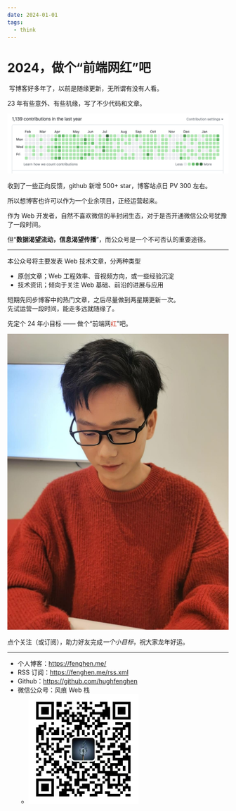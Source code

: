 ```yaml
---
date: 2024-01-01
tags:
  - think
---
```


# 2024，做个“前端网红”吧

​ 写博客好多年了，以前是随缘更新，无所谓有没有人看。

23 年有些意外、有些机缘，写了不少代码和文章。

![github contributions](./github-contributions.png)

收到了一些正向反馈，github 新增 500+ star，博客站点日 PV 300 左右。

所以想博客也许可以作为一个业余项目，正经运营起来。

作为 Web 开发者，自然不喜欢微信的半封闭生态，对于是否开通微信公众号犹豫了一段时间。

但“**数据渴望流动，信息渴望传播**”，而公众号是一个不可否认的重要途径。

---

本公众号将主要发表 Web 技术文章，分两种类型

- 原创文章；Web 工程效率、音视频方向，或一些经验沉淀
- 技术资讯；倾向于关注 Web 基础、前沿的进展与应用

短期先同步博客中的热门文章，之后尽量做到两星期更新一次。  
先试运营一段时间，能走多远就随缘了。

先定个 24 年小目标 —— 做个“前端网<font color="#CC331F">红</font>”吧。

![Photo](./me.png)

点个关注（或订阅），助力好友完成*一个小目标*，祝大家龙年好运。

---

- 个人博客：<https://fenghen.me/>
- RSS 订阅：<https://fenghen.me/rss.xml>
- Github：<https://github.com/hughfenghen>
- 微信公众号：风痕 Web 栈
  - <img src="./qrcode.png" width="250">
